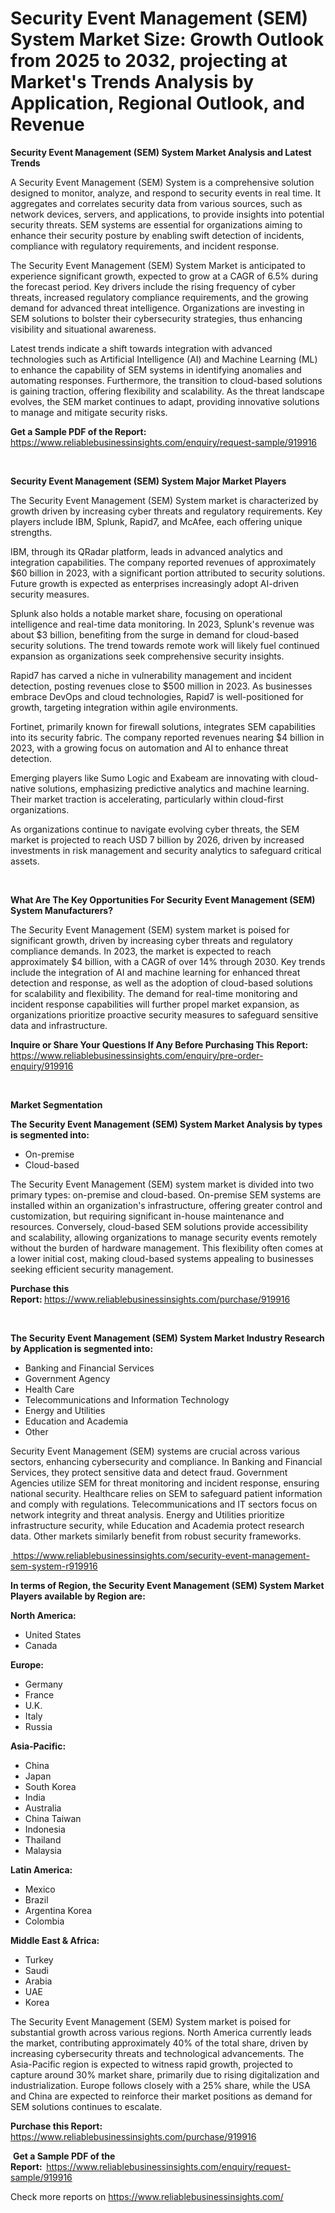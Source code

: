 <p><h1>Security Event Management (SEM) System Market Size: Growth Outlook from 2025 to 2032, projecting at Market's Trends Analysis by Application, Regional Outlook, and Revenue</h1></p><p><strong>Security Event Management (SEM) System Market Analysis and Latest Trends</strong></p>
<p><p>A Security Event Management (SEM) System is a comprehensive solution designed to monitor, analyze, and respond to security events in real time. It aggregates and correlates security data from various sources, such as network devices, servers, and applications, to provide insights into potential security threats. SEM systems are essential for organizations aiming to enhance their security posture by enabling swift detection of incidents, compliance with regulatory requirements, and incident response.</p><p>The Security Event Management (SEM) System Market is anticipated to experience significant growth, expected to grow at a CAGR of 6.5% during the forecast period. Key drivers include the rising frequency of cyber threats, increased regulatory compliance requirements, and the growing demand for advanced threat intelligence. Organizations are investing in SEM solutions to bolster their cybersecurity strategies, thus enhancing visibility and situational awareness. </p><p>Latest trends indicate a shift towards integration with advanced technologies such as Artificial Intelligence (AI) and Machine Learning (ML) to enhance the capability of SEM systems in identifying anomalies and automating responses. Furthermore, the transition to cloud-based solutions is gaining traction, offering flexibility and scalability. As the threat landscape evolves, the SEM market continues to adapt, providing innovative solutions to manage and mitigate security risks.</p></p>
<p><strong>Get a Sample PDF of the Report:&nbsp;</strong> <a href="https://www.reliablebusinessinsights.com/enquiry/request-sample/919916?utm_campaign=3035&utm_medium=2&utm_source=Github&utm_content=ia&utm_term=11032025&utm_id=security-event-management-sem-system">https://www.reliablebusinessinsights.com/enquiry/request-sample/919916</a></p>
<p>&nbsp;</p>
<p><strong>Security Event Management (SEM) System Major Market Players</strong></p>
<p><p>The Security Event Management (SEM) System market is characterized by growth driven by increasing cyber threats and regulatory requirements. Key players include IBM, Splunk, Rapid7, and McAfee, each offering unique strengths. </p><p>IBM, through its QRadar platform, leads in advanced analytics and integration capabilities. The company reported revenues of approximately $60 billion in 2023, with a significant portion attributed to security solutions. Future growth is expected as enterprises increasingly adopt AI-driven security measures.</p><p>Splunk also holds a notable market share, focusing on operational intelligence and real-time data monitoring. In 2023, Splunk's revenue was about $3 billion, benefiting from the surge in demand for cloud-based security solutions. The trend towards remote work will likely fuel continued expansion as organizations seek comprehensive security insights.</p><p>Rapid7 has carved a niche in vulnerability management and incident detection, posting revenues close to $500 million in 2023. As businesses embrace DevOps and cloud technologies, Rapid7 is well-positioned for growth, targeting integration within agile environments.</p><p>Fortinet, primarily known for firewall solutions, integrates SEM capabilities into its security fabric. The company reported revenues nearing $4 billion in 2023, with a growing focus on automation and AI to enhance threat detection.</p><p>Emerging players like Sumo Logic and Exabeam are innovating with cloud-native solutions, emphasizing predictive analytics and machine learning. Their market traction is accelerating, particularly within cloud-first organizations.</p><p>As organizations continue to navigate evolving cyber threats, the SEM market is projected to reach USD 7 billion by 2026, driven by increased investments in risk management and security analytics to safeguard critical assets.</p></p>
<p>&nbsp;</p>
<p><strong>What Are The Key Opportunities For Security Event Management (SEM) System Manufacturers?</strong></p>
<p><p>The Security Event Management (SEM) system market is poised for significant growth, driven by increasing cyber threats and regulatory compliance demands. In 2023, the market is expected to reach approximately $4 billion, with a CAGR of over 14% through 2030. Key trends include the integration of AI and machine learning for enhanced threat detection and response, as well as the adoption of cloud-based solutions for scalability and flexibility. The demand for real-time monitoring and incident response capabilities will further propel market expansion, as organizations prioritize proactive security measures to safeguard sensitive data and infrastructure.</p></p>
<p><strong>Inquire or Share Your Questions If Any Before Purchasing This Report:</strong> <a href="https://www.reliablebusinessinsights.com/enquiry/pre-order-enquiry/919916?utm_campaign=3035&utm_medium=2&utm_source=Github&utm_content=ia&utm_term=11032025&utm_id=security-event-management-sem-system">https://www.reliablebusinessinsights.com/enquiry/pre-order-enquiry/919916</a></p>
<p>&nbsp;</p>
<p><strong>Market Segmentation</strong></p>
<p><strong>The Security Event Management (SEM) System Market Analysis by types is segmented into:</strong></p>
<p><ul><li>On-premise</li><li>Cloud-based</li></ul></p>
<p><p>The Security Event Management (SEM) system market is divided into two primary types: on-premise and cloud-based. On-premise SEM systems are installed within an organization's infrastructure, offering greater control and customization, but requiring significant in-house maintenance and resources. Conversely, cloud-based SEM solutions provide accessibility and scalability, allowing organizations to manage security events remotely without the burden of hardware management. This flexibility often comes at a lower initial cost, making cloud-based systems appealing to businesses seeking efficient security management.</p></p>
<p><strong>Purchase this Report:&nbsp;</strong><a href="https://www.reliablebusinessinsights.com/purchase/919916?utm_campaign=3035&utm_medium=2&utm_source=Github&utm_content=ia&utm_term=11032025&utm_id=security-event-management-sem-system">https://www.reliablebusinessinsights.com/purchase/919916</a></p>
<p>&nbsp;</p>
<p><strong>The Security Event Management (SEM) System Market Industry Research by Application is segmented into:</strong></p>
<p><ul><li>Banking and Financial Services</li><li>Government Agency</li><li>Health Care</li><li>Telecommunications and Information Technology</li><li>Energy and Utilities</li><li>Education and Academia</li><li>Other</li></ul></p>
<p><p>Security Event Management (SEM) systems are crucial across various sectors, enhancing cybersecurity and compliance. In Banking and Financial Services, they protect sensitive data and detect fraud. Government Agencies utilize SEM for threat monitoring and incident response, ensuring national security. Healthcare relies on SEM to safeguard patient information and comply with regulations. Telecommunications and IT sectors focus on network integrity and threat analysis. Energy and Utilities prioritize infrastructure security, while Education and Academia protect research data. Other markets similarly benefit from robust security frameworks.</p></p>
<p><a href="https://www.reliablebusinessinsights.com/security-event-management-sem-system-r919916?utm_campaign=3035&utm_medium=2&utm_source=Github&utm_content=ia&utm_term=11032025&utm_id=security-event-management-sem-system">&nbsp;https://www.reliablebusinessinsights.com/security-event-management-sem-system-r919916</a></p>
<p><strong>In terms of Region, the Security Event Management (SEM) System Market Players available by Region are:</strong></p>
<p>
    <p> <strong> North America: </strong>
        <ul>
            <li>United States</li>
            <li>Canada</li>
        </ul>
        </p> 
    <p> <strong> Europe: </strong>
        <ul>
            <li>Germany</li>
            <li>France</li>
            <li>U.K.</li>
            <li>Italy</li>
            <li>Russia</li>
        </ul>
        </p> 
    <p> <strong> Asia-Pacific: </strong>
        <ul>
            <li>China</li>
            <li>Japan</li>
            <li>South Korea</li>
            <li>India</li>
            <li>Australia</li>
            <li>China Taiwan</li>
            <li>Indonesia</li>
            <li>Thailand</li>
            <li>Malaysia</li>
        </ul>
        </p> 
    <p> <strong> Latin America: </strong>
        <ul>
            <li>Mexico</li>
            <li>Brazil</li>
            <li>Argentina Korea</li>
            <li>Colombia</li>
        </ul>
        </p> 
    <p> <strong> Middle East & Africa: </strong>
        <ul>
            <li>Turkey</li>
            <li>Saudi</li>
            <li>Arabia</li>
            <li>UAE</li>
            <li>Korea</li>
        </ul>
    </p>
    </p>
<p><p>The Security Event Management (SEM) System market is poised for substantial growth across various regions. North America currently leads the market, contributing approximately 40% of the total share, driven by increasing cybersecurity threats and technological advancements. The Asia-Pacific region is expected to witness rapid growth, projected to capture around 30% market share, primarily due to rising digitalization and industrialization. Europe follows closely with a 25% share, while the USA and China are expected to reinforce their market positions as demand for SEM solutions continues to escalate.</p></p>
<p><strong>Purchase this Report: </strong><a href="https://www.reliablebusinessinsights.com/purchase/919916?utm_campaign=3035&utm_medium=2&utm_source=Github&utm_content=ia&utm_term=11032025&utm_id=security-event-management-sem-system">https://www.reliablebusinessinsights.com/purchase/919916</a></p>
<p>&nbsp;<strong>Get a Sample PDF of the Report:&nbsp;&nbsp;</strong><a href="https://www.reliablebusinessinsights.com/enquiry/request-sample/919916?utm_campaign=3035&utm_medium=2&utm_source=Github&utm_content=ia&utm_term=11032025&utm_id=security-event-management-sem-system">https://www.reliablebusinessinsights.com/enquiry/request-sample/919916</a></p>
<p><strong></strong></p>
<p>Check more reports on <a href="https://www.reliablebusinessinsights.com/?utm_campaign=3035&utm_medium=2&utm_source=Github&utm_content=ia&utm_term=11032025&utm_id=security-event-management-sem-system">https://www.reliablebusinessinsights.com/</a></p>